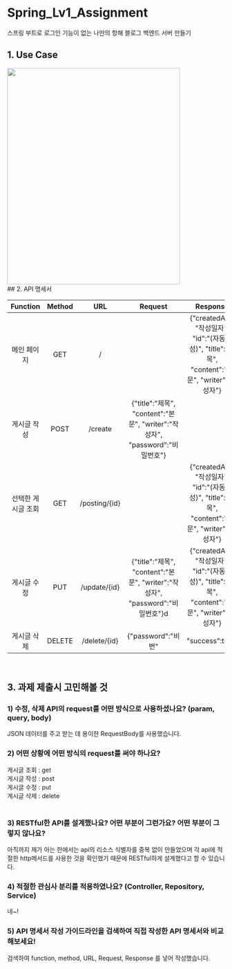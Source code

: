 # Spring_Lv1_Assignment
스프링 부트로 로그인 기능이 없는 나만의 항해 블로그 백엔드 서버 만들기


## 1. Use Case

<img src="https://user-images.githubusercontent.com/127713815/232392641-8e73792f-56bb-48ce-8549-072d5bbb6e49.jpeg" width="400" height="500"/>
<br>
## 2. API 명세서

Function|Method|URL|Request|Response
:---:|:---:|:---:|:---:|:---:
메인 페이지|GET|/| | {"createdAt" : "작성일자", "id":"(자동생성)", "title":"제목", "content":"본문", "writer":"작성자"}
게시글 작성|POST|/create | {"title":"제목", "content":"본문", "writer":"작성자", "password":"비밀번호"}
선택한 게시글 조회|GET|/posting/{id} | | {"createdAt" : "작성일자", "id":"(자동생성)", "title":"제목", "content":"본문", "writer":"작성자"}
게시글 수정|PUT|/update/{id} | {"title":"제목", "content":"본문", "writer":"작성자", "password":"비밀번호"}d | {"createdAt" : "작성일자", "id":"(자동생성)", "title":"제목", "content":"본문", "writer":"작성자"}
게시글 삭제|DELETE|/delete/{id} | {"password":"비번" | "success":true}

<br>

## 3. 과제 제출시 고민해볼 것
### 1) 수정, 삭제 API의 request를 어떤 방식으로 사용하셨나요? (param, query, body)
JSON 데이터를 주고 받는 데 용이한 RequestBody를 사용했습니다.
<br>
### 2) 어떤 상황에 어떤 방식의 request를 써야 하나요?
게시글 조회 : get <br>
게시글 작성 : post <br>
게시글 수정 : put <br>
게시글 삭제 : delete <br>
<br>
### 3) RESTful한 API를 설계했나요? 어떤 부분이 그런가요? 어떤 부분이 그렇지 않나요?
아직까지 제가 아는 한에서는 api의 리소스 식별자를 중복 없이 만들었으며 각 api에 적절한 http메서드를 사용한 것을 확인했기 때문에 RESTful하게 설계했다고 할 수 있습니다.
<br>
### 4) 적절한 관심사 분리를 적용하였나요? (Controller, Repository, Service)
네~!
<br>
### 5) API 명세서 작성 가이드라인을 검색하여 직접 작성한 API 명세서와 비교해보세요!
검색하여 function, method, URL, Request, Response 를 넣어 작성했습니다.

